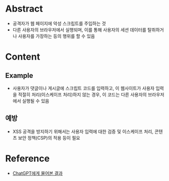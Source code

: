 # Abstract
- 공격자가 웹 페이지에 악성 스크립트를 주입하는 것
- 다른 사용자의 브라우저에서 실행되며, 이를 통해 사용자의 세션 데이터를 탈취하거나 사용자를 가장하는 등의 행위를 할 수 있음
# Content
## Example
- 사용자가 댓글이나 게시글에 스크립트 코드를 입력하고, 이 웹사이트가 사용자 입력을 적절히 처리(이스케이프 처리)하지 않는 경우, 이 코드는 다른 사용자의 브라우저에서 실행될 수 있음
## 예방
- XSS 공격을 방지하기 위해서는 사용자 입력에 대한 검증 및 이스케이프 처리, 콘텐츠 보안 정책(CSP)의 적용 등이 필요
# Reference
- [ChatGPT에게 물어본 결과](https://chat.openai.com/share/3d3bc29b-d4f3-4c45-b8ee-1061098a8a61)